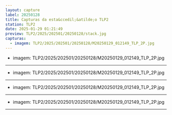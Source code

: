 ```yaml
---
layout: capture
label: 20250128
title: Capturas da esta&ccedil;&atilde;o TLP2
station: TLP2
date: 2025-01-29 01:21:49
preview: TLP2/2025/202501/20250128/stack.jpg
capturas:
  - imagem: TLP2/2025/202501/20250128/M20250129_012149_TLP_2P.jpg
---
```

  - imagem: TLP2/2025/202501/20250128/M20250129_012149_TLP_2P.jpg
---
  - imagem: TLP2/2025/202501/20250128/M20250129_012149_TLP_2P.jpg
---
  - imagem: TLP2/2025/202501/20250128/M20250129_012149_TLP_2P.jpg
---
  - imagem: TLP2/2025/202501/20250128/M20250129_012149_TLP_2P.jpg
---
